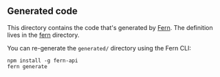 ## Generated code

This directory contains the code that's generated by [Fern](https://github.com/fern-api/fern).
The definition lives in the [fern](../../../../fern) directory.

You can re-generate the `generated/` directory using the Fern CLI:

```
npm install -g fern-api
fern generate
```
